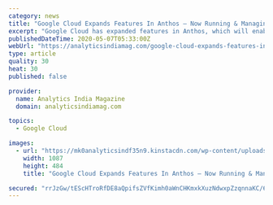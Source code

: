 ```yaml
---
category: news
title: "Google Cloud Expands Features In Anthos — Now Running & Managing Applications On AWS"
excerpt: "Google Cloud has expanded features in Anthos, which will enable enterprises to modernise existing applications, build new ones, run them anywhere in a secure manner."
publishedDateTime: 2020-05-07T05:33:00Z
webUrl: "https://analyticsindiamag.com/google-cloud-expands-features-in-anthos-now-running-managing-applications-on-aws/"
type: article
quality: 30
heat: 30
published: false

provider:
  name: Analytics India Magazine
  domain: analyticsindiamag.com

topics:
  - Google Cloud

images:
  - url: "https://mk0analyticsindf35n9.kinstacdn.com/wp-content/uploads/2020/05/Google-Expanded-Features-In-Anthos-—-Now-Running-Managing-Applications-On-AWS-.png"
    width: 1087
    height: 484
    title: "Google Cloud Expands Features In Anthos — Now Running & Managing Applications On AWS"

secured: "rrJzGw/tEScHTroRfDE8aQpifsZVfKimh0aWnCHKmxkXuzNdwxpZzqnnaKC/6+wh5zSSjem7948l7cfb0iSzr2F9g6NTAgILj9qTDL/NooMuUfeSVbSzp+USid34cc+WZ2RVPLTHQLZGclfeHvONOAXqjzrKUx0fg97AGhZAKSwP0BzG635GNwsxl1ecaYGLTK2+HAFN/yejNZ5rRwA5/zYxwkFTsx96QZlLJ9bfKYS1F8PMSwpMHC7UTmLkWAlkUjm2k8PQb9fOB4J2fLnSDomhXZqa+yVA8eWU4WDfPGL69A/w/9zhmgCrgmN51tHKtTm9+LCVpE6ekrUILVHlOXjDmw7Pogpp2vrRykI78ERGcrMZsMggE3bA5teVtaKJUULVW1PLik3A2xrYxbuMUzREEhQhoji6spQwXTLvzBX6v5uRs5hZn2zSvjpDbwEbg/F3Yll57GDpon5EmCbLzlOyoOGX5uFIHKKpzhpxAVA=;S37ZYGMhWTSClIq+ZjbEyQ=="
---
```


